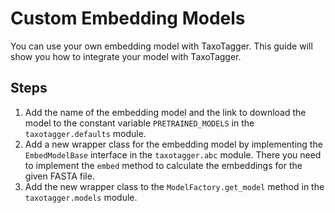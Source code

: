 # Custom Embedding Models

You can use your own embedding model with TaxoTagger. This guide will show you how to integrate your model with TaxoTagger.

## Steps

1. Add the name of the embedding model and the link to download the model to the constant variable `PRETRAINED_MODELS` in the `taxotagger.defaults` module.
2. Add a new wrapper class for the embedding model by implementing the `EmbedModelBase` interface in the `taxotagger.abc` module. There you need to implement the `embed` method to calculate the embeddings for the given FASTA file.
3. Add the new wrapper class to the `ModelFactory.get_model` method in the `taxotagger.models` module.